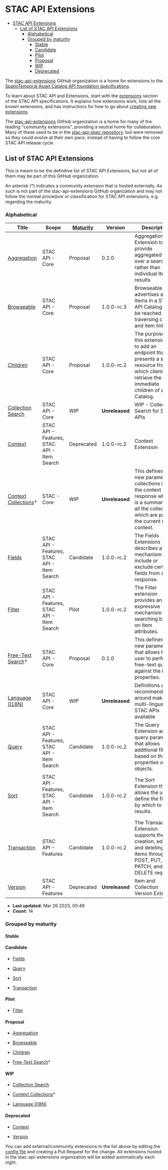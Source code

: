 # STAC API Extensions

- [STAC API Extensions](#stac-api-extensions)
  - [List of STAC API Extensions](#list-of-stac-api-extensions)
    - [Alphabetical](#alphabetical)
    - [Grouped by maturity](#grouped-by-maturity)
      - [Stable](#stable)
      - [Candidate](#candidate)
      - [Pilot](#pilot)
      - [Proposal](#proposal)
      - [WIP](#wip)
      - [Deprecated](#deprecated)

The [stac-api-extensions](https://github.com/stac-api-extensions/) GitHub organization is a home for extensions to the
[SpatioTemporal Asset Catalog API foundation specifications](https://github.com/radiantearth/stac-api-spec).

To learn about STAC API and Extensions, start with the [extensions](https://github.com/radiantearth/stac-api-spec/tree/main/extensions.md)
section of the STAC API specifications. It explains how extensions work, lists all the known extensions, and has
instructions for how to go about [creating new extensions](https://github.com/radiantearth/stac-api-spec/blob/main/extensions.md#creating-new-extensions).

The [stac-api-extensions](https://github.com/stac-api-extensions/) GitHub organization is a home for many of the leading "community extensions",
providing a neutral home for collaboration. Many of these used to be in the
[stac-api-spec repository](https://github.com/radiantearth/stac-api-spec), but were removed so they could evolve at their
own pace, instead of having to follow the core STAC API release cycle.

## List of STAC API Extensions

This is meant to be the definitive list of STAC API Extensions, but not all of them may be part of this GitHub organization.

An asterisk (*) indicates a community extension that is hosted externally.
As such is not part of the stac-api-extensions GitHub organization and may not follow the normal procedure or classification for STAC API extensions, e.g. regarding the maturity.

### Alphabetical

| Title | Scope | [Maturity](https://github.com/radiantearth/stac-api-spec/tree/master/extensions#extension-maturity) | Version | Description |
| ----- | ----- | --------------------------------------------------------------------------------------------------- | ------- | ----------- |
| [Aggregation](https://github.com/stac-api-extensions/aggregation) | STAC API - Core | Proposal | 0.2.0 | Aggregation Extension to provide aggregated data over a search, rather than individual Item results |
| [Browseable](https://github.com/stac-api-extensions/browseable) | STAC API - Core | Proposal | 1.0.0-rc.3 | Browseable advertises all Items in a STAC API Catalog can be reached by traversing child and item links. |
| [Children](https://github.com/stac-api-extensions/children) | STAC API - Core | Proposal | 1.0.0-rc.2 | The purpose of this extension is to add an endpoint that presents a single resource from which clients can retrieve the immediate children of a Catalog. |
| [Collection Search](https://github.com/stac-api-extensions/collection-search) | STAC API - Core | *WIP* | **Unreleased** | WIP - Collection Search for STAC APIs |
| [Context](https://github.com/stac-api-extensions/context) | STAC API - Features, STAC API - Item Search | Deprecated | 1.0.0-rc.2 | Context Extension |
| [Context Collections](https://github.com/cedadev/stac-context-collections)* | STAC - Core | *WIP* | **Unreleased** | This defines a new parameter, collections inside the context response which is a summary of all the collections which are part of the current result context. |
| [Fields](https://github.com/stac-api-extensions/fields) | STAC API - Features, STAC API - Item Search | Candidate | 1.0.0-rc.2 | The Fields Extensions describes a mechanism to include or exclude certain fields from a response. |
| [Filter](https://github.com/stac-api-extensions/filter) | STAC API - Features, STAC API - Item Search | Pilot | 1.0.0-rc.2 | The Filter extension provides an expressive mechanism for searching based on Item attributes. |
| [Free-Text Search](https://github.com/cedadev/stac-freetext-search)* | STAC API - Core | Proposal | 0.1.0 | This defines a new parameter, q that allows the user to perform free-text queries against the item properties. |
| [Language (I18N)](https://github.com/stac-api-extensions/language) | STAC API - Core | *WIP* | **Unreleased** | Definitions and recommendations around making multi-lingual STAC APIs available |
| [Query](https://github.com/stac-api-extensions/query) | STAC API - Features, STAC API - Item Search | Candidate | 1.0.0-rc.2 | The Query Extension adds a query parameter that allows additional filtering based on the properties of Item objects. |
| [Sort](https://github.com/stac-api-extensions/sort) | STAC API - Features, STAC API - Item Search | Candidate | 1.0.0-rc.2 | The Sort Extension that allows the user to define the fields by which to sort results.  |
| [Transaction](https://github.com/stac-api-extensions/transaction) | STAC API - Features | Candidate | 1.0.0-rc.2 |  The Transaction Extension supports the creation, editing, and deleting of items through POST, PUT, PATCH, and DELETE requests. |
| [Version](https://github.com/stac-api-extensions/version) | STAC API - Features | Deprecated | **Unreleased** | Item and Collection Version Extension |

- **Last updated:** Mar 26 2023, 00:49 
- **Count:** 14

### Grouped by maturity


#### Stable


#### Candidate

- [Fields](https://github.com/stac-api-extensions/fields)

- [Query](https://github.com/stac-api-extensions/query)

- [Sort](https://github.com/stac-api-extensions/sort)

- [Transaction](https://github.com/stac-api-extensions/transaction)


#### Pilot

- [Filter](https://github.com/stac-api-extensions/filter)


#### Proposal

- [Aggregation](https://github.com/stac-api-extensions/aggregation)

- [Browseable](https://github.com/stac-api-extensions/browseable)

- [Children](https://github.com/stac-api-extensions/children)

- [Free-Text Search](https://github.com/cedadev/stac-freetext-search)*


#### WIP

- [Collection Search](https://github.com/stac-api-extensions/collection-search)

- [Context Collections](https://github.com/cedadev/stac-context-collections)*

- [Language (I18N)](https://github.com/stac-api-extensions/language)


#### Deprecated

- [Context](https://github.com/stac-api-extensions/context)

- [Version](https://github.com/stac-api-extensions/version)



You can add external/community extensions to the list above by editing the [config file](https://github.com/stac-api-extensions/stac-api-extensions.github.io/edit/main/python/config.py)
and creating a Pull Request for the change. All extensions hosted in the stac-api-extensions organization will be added automatically each night.